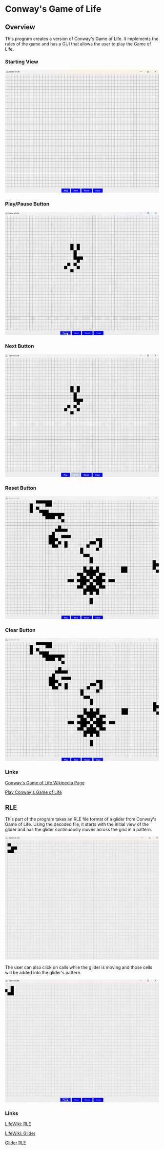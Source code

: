 # Conway's Game of Life

## Overview
This program creates a version of Conway's Game of Life. It implements the rules of the game
and has a GUI that allows the user to play the Game of Life.

### Starting View
![Starting View](Screenshots+Videos/Starting_View.png)

### Play/Pause Button
![Play and Pause Button](Screenshots+Videos/Play_Pause_Button.gif)

### Next Button
![Next Button](Screenshots+Videos/Next_Button.gif)

### Reset Button 
![Reset Button](Screenshots+Videos/Reset_Button.gif)

### Clear Button
![Clear Button](Screenshots+Videos/Clear_Button.gif)

### Links

[Conway's Game of Life Wikipedia Page](https://en.wikipedia.org/wiki/Conway%27s_Game_of_Life)

[Play Conway's Game of Life](https://playgameoflife.com/)


## RLE
This part of the program takes an RLE file format of a glider from Conway's Game of Life.
Using the decoded file, it starts with the initial view of the glider and has the glider 
continuously moves across the grid in a pattern.

![Glider](Screenshots+Videos/RLE_Glider.gif)

The user can also click on calls while the glider is moving and those cells will be added
into the glider's pattern.

![Glider With Extra Cells Clicked](Screenshots+Videos/Glider+ExtraCells.gif)

### Links

[LifeWiki: RLE](https://conwaylife.com/wiki/Run_Length_Encoded)

[LifeWiki: Glider](https://conwaylife.com/wiki/Glider)

[Glider RLE](https://conwaylife.com/patterns/glider.rle)